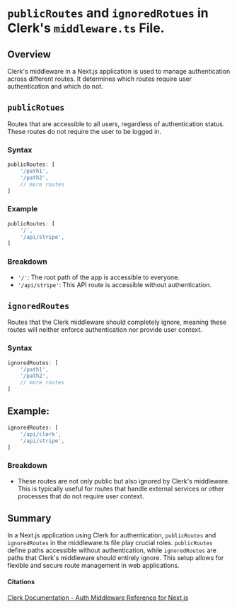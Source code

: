 # `publicRoutes` and `ignoredRotues` in Clerk's `middleware.ts` File. 

## Overview
Clerk's middleware in a Next.js application is used to manage authentication across different routes. It determines which routes require user authentication and which do not.

## `publicRotues`

Routes that are accessible to all users, regardless of authentication status. These routes do not require the user to be logged in. 

### Syntax
```js
publicRoutes: [
    '/path1', 
    '/path2',
    // more routes
]
```

### Example
```js
publicRoutes: [
    '/', 
    '/api/stripe',
]

```
### Breakdown
- `'/'`: The root path of the app is accessible to everyone. 
- `'/api/stripe'`: This API route is accessible without authentication. 

## `ignoredRoutes`

Routes that the Clerk middleware should completely ignore, meaning these routes will neither enforce authentication nor provide user context. 

### Syntax
```js
ignoredRoutes: [
    '/path1', 
    '/path2',
    // more routes
]
```

## Example: 
```js
ignoredRoutes: [
    '/api/clerk',
    '/api/stripe',
]

```
### Breakdown 
- These routes are not only public but also ignored by Clerk's middleware. This is typically useful for routes that handle external services or other processes that do not require user context. 


## Summary 

In a Next.js application using Clerk for authentication, `publicRoutes` and `ignoredRoutes` in the middleware.ts file play crucial roles. `publicRoutes` define paths accessible without authentication, while `ignoredRoutes` are paths that Clerk's middleware should entirely ignore. This setup allows for flexible and secure route management in web applications.


#### Citations
[Clerk Documentation - Auth Middleware Reference for Next.js](https://clerk.com/docs/references/nextjs/auth-middleware)
